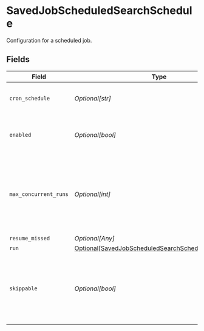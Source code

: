 # SavedJobScheduledSearchSchedule

Configuration for a scheduled job.


## Fields

| Field                                                                                                                     | Type                                                                                                                      | Required                                                                                                                  | Description                                                                                                               |
| ------------------------------------------------------------------------------------------------------------------------- | ------------------------------------------------------------------------------------------------------------------------- | ------------------------------------------------------------------------------------------------------------------------- | ------------------------------------------------------------------------------------------------------------------------- |
| `cron_schedule`                                                                                                           | *Optional[str]*                                                                                                           | :heavy_minus_sign:                                                                                                        | A cron schedule on which to run this job.                                                                                 |
| `enabled`                                                                                                                 | *Optional[bool]*                                                                                                          | :heavy_minus_sign:                                                                                                        | Determines whether or not this schedule is enabled.                                                                       |
| `max_concurrent_runs`                                                                                                     | *Optional[int]*                                                                                                           | :heavy_minus_sign:                                                                                                        | The maximum number of instances that may be running of this scheduled job at any given time.                              |
| `resume_missed`                                                                                                           | *Optional[Any]*                                                                                                           | :heavy_minus_sign:                                                                                                        | N/A                                                                                                                       |
| `run`                                                                                                                     | [Optional[SavedJobScheduledSearchScheduleRunSettings]](../../models/shared/savedjobscheduledsearchschedulerunsettings.md) | :heavy_minus_sign:                                                                                                        | N/A                                                                                                                       |
| `skippable`                                                                                                               | *Optional[bool]*                                                                                                          | :heavy_minus_sign:                                                                                                        | Skippable jobs can be delayed, up to their next run time, if the system is hitting concurrency limits.                    |